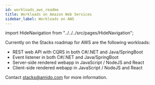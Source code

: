 ```yaml
---
id: workloads_aws_readme
title: Workloads on Amazon Web Services
sidebar_label: Workloads on AWS
---
```


import HideNavigation  from "../../../src/pages/HideNavigation";

Currently on the Stacks roadmap for AWS are the following workloads:

- REST web API with CQRS in both C#/.NET and Java/SpringBoot
- Event listener in both C#/.NET and Java/SpringBoot
- Server-side rendered webapp in JavaScript / NodeJS and React
- Client-side rendered webapp in JavaScript / NodeJS and React

Contact stacks@amido.com for more information.

<HideNavigation next />
<HideNavigation prev />
